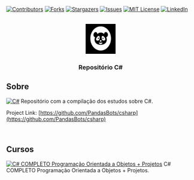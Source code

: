 <!-- Improved compatibility of back to top link: See: https://github.com/othneildrew/Best-README-Template/pull/73 -->
<a name="readme-top"></a>
<!--
*** Thanks for checking out the Best-README-Template. If you have a suggestion
*** that would make this better, please fork the repo and create a pull request
*** or simply open an issue with the tag "enhancement".
*** Don't forget to give the project a star!
*** Thanks again! Now go create something AMAZING! :D
-->



<!-- PROJECT SHIELDS -->
<!--
*** I'm using markdown "reference style" links for readability.
*** Reference links are enclosed in brackets [ ] instead of parentheses ( ).
*** See the bottom of this document for the declaration of the reference variables
*** for contributors-url, forks-url, etc. This is an optional, concise syntax you may use.
*** https://www.markdownguide.org/basic-syntax/#reference-style-links
-->
[![Contributors][contributors-shield]][contributors-url]
[![Forks][forks-shield]][forks-url]
[![Stargazers][stars-shield]][stars-url]
[![Issues][issues-shield]][issues-url]
[![MIT License][license-shield]][license-url]
[![LinkedIn][linkedin-shield]][linkedin-url]

<!-- PROJECT LOGO -->
<br />
<div align="center">
  <a href="https://github.com/PandasBots/csharp">
    <img src="images/logo.png" alt="Logo" width="80" height="80">
  </a>
<h3 align="center">Repositório C#</h3>
</div>

<!-- USAGE EXAMPLES -->
## Sobre

[![C#][C#-shield]][C#-url] Repositório com a compilação dos estudos sobre C#.

Project Link: [https://github.com/PandasBots/csharp](https://github.com/PandasBots/csharp)

</br>

## Cursos

[![C# COMPLETO Programação Orientada a Objetos + Projetos][Curso1-shield]][Curso1-url] C# COMPLETO Programação Orientada a Objetos + Projetos.


<!-- MARKDOWN LINKS & IMAGES -->
<!-- https://www.markdownguide.org/basic-syntax/#reference-style-links -->
[contributors-shield]: https://img.shields.io/github/contributors/PandasBots/csharp.svg?style=for-the-badge
[contributors-url]: https://github.com/PandasBots/csharp/graphs/contributors
[forks-shield]: https://img.shields.io/github/forks/PandasBots/csharp.svg?style=for-the-badge
[forks-url]: https://github.com/PandasBots/csharp/network/members
[stars-shield]: https://img.shields.io/github/stars/PandasBots/csharp.svg?style=for-the-badge
[stars-url]: https://github.com/PandasBots/csharp/stargazers
[issues-shield]: https://img.shields.io/github/issues/PandasBots/csharp.svg?style=for-the-badge
[issues-url]: https://github.com/PandasBots/csharp/issues
[license-shield]: https://img.shields.io/github/license/PandasBots/csharp.svg?style=for-the-badge
[license-url]: https://github.com/PandasBots/csharp/blob/master/LICENSE.txt
[linkedin-shield]: https://img.shields.io/badge/-LinkedIn-black.svg?style=for-the-badge&logo=linkedin&colorB=555
[linkedin-url]: https://linkedin.com/in/rafaelknunes
[product-screenshot]: images/screenshot.png
[C#-shield]: https://img.shields.io/badge/c%23-%23239120.svg?style=for-the-badge&logo=c-sharp&logoColor=white
[C#-url]: https://dotnet.microsoft.com/en-us/learn/csharp
[Curso1-shield]: https://img.shields.io/badge/Udemy-EC5252?style=for-the-badge&logo=Udemy&logoColor=white
[Curso1-url]: https://www.udemy.com/share/101WB03@p6jfSdfUIn4CsDm5VJJD-ULtiWGZ4rZIk-3rfa-lFZkaetNk6TOj7RDBzwqrYP0Q/
